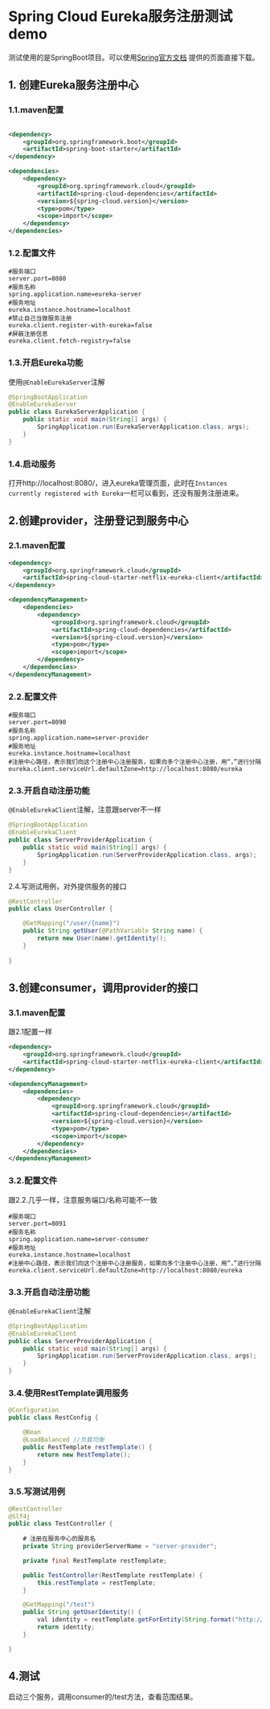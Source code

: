 # Spring Cloud Eureka服务注册测试demo

测试使用的是SpringBoot项目。可以使用[Spring官方文档](https://start.spring.io/) 提供的页面直接下载。

## 1. 创建Eureka服务注册中心

### 1.1.maven配置

```xml

<dependency>
    <groupId>org.springframework.boot</groupId>
    <artifactId>spring-boot-starter</artifactId>
</dependency>

<dependencies>
    <dependency>
        <groupId>org.springframework.cloud</groupId>
        <artifactId>spring-cloud-dependencies</artifactId>
        <version>${spring-cloud.version}</version>
        <type>pom</type>
        <scope>import</scope>
    </dependency>
</dependencies>
```

### 1.2.配置文件

```
#服务端口
server.port=8080
#服务名称
spring.application.name=eureka-server
#服务地址
eureka.instance.hostname=localhost
#禁止自己当做服务注册
eureka.client.register-with-eureka=false
#屏蔽注册信息
eureka.client.fetch-registry=false
```

### 1.3.开启Eureka功能

使用`@EnableEurekaServer`注解
```Java
@SpringBootApplication
@EnableEurekaServer
public class EurekaServerApplication {
	public static void main(String[] args) {
		SpringApplication.run(EurekaServerApplication.class, args);
	}
}
```

### 1.4.启动服务
打开http://localhost:8080/，进入eureka管理页面，此时在`Instances currently registered with Eureka`一栏可以看到，还没有服务注册进来。


## 2.创建provider，注册登记到服务中心

### 2.1.maven配置

```xml
<dependency>
    <groupId>org.springframework.cloud</groupId>
    <artifactId>spring-cloud-starter-netflix-eureka-client</artifactId>
</dependency>

<dependencyManagement>
    <dependencies>
        <dependency>
            <groupId>org.springframework.cloud</groupId>
            <artifactId>spring-cloud-dependencies</artifactId>
            <version>${spring-cloud.version}</version>
            <type>pom</type>
            <scope>import</scope>
        </dependency>
    </dependencies>
</dependencyManagement>
```

### 2.2.配置文件

```
#服务端口
server.port=8090
#服务名称
spring.application.name=server-provider
#服务地址
eureka.instance.hostname=localhost
#注册中心路径，表示我们向这个注册中心注册服务，如果向多个注册中心注册，用“，”进行分隔
eureka.client.serviceUrl.defaultZone=http://localhost:8080/eureka
```

### 2.3.开启自动注册功能
`@EnableEurekaClient`注解，注意跟server不一样

```java
@SpringBootApplication
@EnableEurekaClient
public class ServerProviderApplication {
	public static void main(String[] args) {
		SpringApplication.run(ServerProviderApplication.class, args);
	}
}
```

2.4.写测试用例，对外提供服务的接口
```java
@RestController
public class UserController {

    @GetMapping("/user/{name}")
    public String getUser(@PathVariable String name) {
        return new User(name).getIdentity();
    }
    
}
```



## 3.创建consumer，调用provider的接口

### 3.1.maven配置
跟2.1配置一样

```xml
<dependency>
    <groupId>org.springframework.cloud</groupId>
    <artifactId>spring-cloud-starter-netflix-eureka-client</artifactId>
</dependency>

<dependencyManagement>
    <dependencies>
        <dependency>
            <groupId>org.springframework.cloud</groupId>
            <artifactId>spring-cloud-dependencies</artifactId>
            <version>${spring-cloud.version}</version>
            <type>pom</type>
            <scope>import</scope>
        </dependency>
    </dependencies>
</dependencyManagement>
```

### 3.2.配置文件
跟2.2.几乎一样，注意服务端口/名称可能不一致

```
#服务端口
server.port=8091
#服务名称
spring.application.name=server-consumer
#服务地址
eureka.instance.hostname=localhost
#注册中心路径，表示我们向这个注册中心注册服务，如果向多个注册中心注册，用“，”进行分隔
eureka.client.serviceUrl.defaultZone=http://localhost:8080/eureka
```

### 3.3.开启自动注册功能
`@EnableEurekaClient`注解
```java
@SpringBootApplication
@EnableEurekaClient
public class ServerProviderApplication {
	public static void main(String[] args) {
		SpringApplication.run(ServerProviderApplication.class, args);
	}
}
```


### 3.4.使用RestTemplate调用服务
```Java
@Configuration
public class RestConfig {

    @Bean
    @LoadBalanced //负载均衡
    public RestTemplate restTemplate() {
        return new RestTemplate();
    }
}
```

### 3.5.写测试用例

```java
@RestController
@Slf4j
public class TestController {
    
    # 注册在服务中心的服务名
    private String providerServerName = "server-provider";

    private final RestTemplate restTemplate;

    public TestController(RestTemplate restTemplate) {
        this.restTemplate = restTemplate;
    }

    @GetMapping("/test")
    public String getUserIdentity() {
        val identity = restTemplate.getForEntity(String.format("http://%s/user/test", providerServerName), String.class).getBody();
        return identity;
    }

}
```

## 4.测试
启动三个服务，调用consumer的/test方法，查看范围结果。
